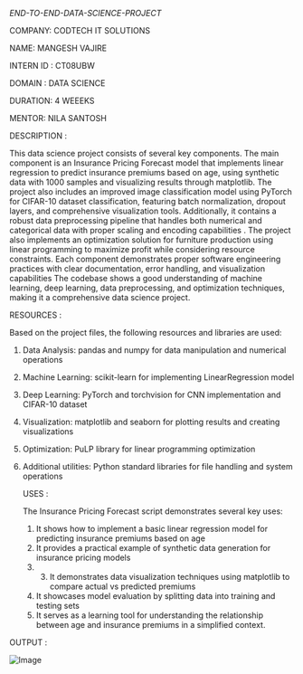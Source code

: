 *END-TO-END-DATA-SCIENCE-PROJECT*

COMPANY: CODTECH IT SOLUTIONS

NAME: MANGESH VAJIRE

INTERN ID : CT08UBW

DOMAIN : DATA SCIENCE

DURATION: 4 WEEEKS

MENTOR: NILA SANTOSH

DESCRIPTION : 

This data science project consists of several key components.
The main component is an Insurance Pricing Forecast model that implements linear regression to predict insurance premiums based on age,
using synthetic data with 1000 samples and visualizing results through matplotlib.
The project also includes an improved image classification model using PyTorch for CIFAR-10 dataset classification,
featuring batch normalization, dropout layers, and comprehensive visualization tools. Additionally,
it contains a robust data preprocessing pipeline that handles both numerical and categorical data with proper scaling and encoding capabilities
. The project also implements an optimization solution for furniture production using linear programming to maximize profit while considering resource constraints.
Each component demonstrates proper software engineering practices with clear documentation, error handling, and visualization capabilities
The codebase shows a good understanding of machine learning, deep learning, data preprocessing, and optimization techniques, making it a comprehensive data science project.

RESOURCES : 

Based on the project files, the following resources and libraries are used:

1. Data Analysis: pandas and numpy for data manipulation and numerical operations
2. Machine Learning: scikit-learn for implementing LinearRegression model
3. Deep Learning: PyTorch and torchvision for CNN implementation and CIFAR-10 dataset
4. Visualization: matplotlib and seaborn for plotting results and creating visualizations
5. Optimization: PuLP library for linear programming optimization
6. Additional utilities: Python standard libraries for file handling and system operations

   USES :

   The Insurance Pricing Forecast script demonstrates several key uses:
   
   1) It shows how to implement a basic linear regression model for predicting insurance premiums based on age
   2) It provides a practical example of synthetic data generation for insurance pricing models
   3)  3) It demonstrates data visualization techniques using matplotlib to compare actual vs predicted premiums
   4) It showcases model evaluation by splitting data into training and testing sets
   5) It serves as a learning tool for understanding the relationship between age and insurance premiums in a simplified context.
  
  OUTPUT : 

  ![Image](https://github.com/user-attachments/assets/48ed33f7-3294-49bb-99c0-f65d7855e55f)
